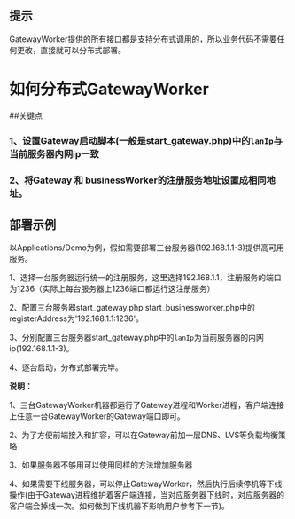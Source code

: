 ## 提示
GatewayWorker提供的所有接口都是支持分布式调用的，所以业务代码不需要任何更改，直接就可以分布式部署。

# 如何分布式GatewayWorker
##关键点

### 1、设置Gateway启动脚本(一般是start_gateway.php)中的```lanIp```与当前服务器内网ip一致
### 2、将Gateway 和 businessWorker的注册服务地址设置成相同地址。

## 部署示例
以Applications/Demo为例，假如需要部署三台服务器(192.168.1.1-3)提供高可用服务。

1、选择一台服务器运行统一的注册服务，这里选择192.168.1.1，注册服务的端口为1236（实际上每台服务器上1236端口都运行这注册服务）

2、配置三台服务器start_gateway.php start_businessworker.php中的registerAddress为'192.168.1.1:1236'。

3、分别配置三台服务器start_gateway.php中的```lanIp```为当前服务器的内网ip(192.168.1.1-3)。

4、逐台启动，分布式部署完毕。

**说明：**

1、三台GatewayWorker机器都运行了Gateway进程和Worker进程，客户端连接上任意一台GatewayWorker的Gateway端口即可。

2、为了方便前端接入和扩容，可以在Gateway前加一层DNS、LVS等负载均衡策略

3、如果服务器不够用可以使用同样的方法增加服务器

4、如果需要下线服务器，可以停止GatewayWorker，然后执行后续停机等下线操作(由于Gateway进程维护着客户端连接，当对应服务器下线时，对应服务器的客户端会掉线一次。如何做到下线机器不影响用户参考下一节)。



